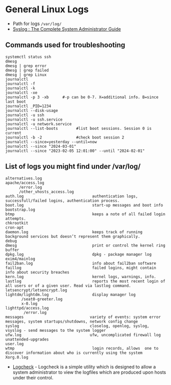 # General Linux Logs

- Path for logs `/var/log/ `
- [Syslog : The Complete System Administrator Guide](https://devconnected.com/syslog-the-complete-system-administrator-guide/)


## Commands used for troubleshooting
````
systemctl status ssh
dmesg
dmesg | grep error
dmesg | grep failed
dmesg | grep Linux
journalctl
journalctl -f
journalctl -k
journalctl -xe
journalctl -p 3 -xb      #-p can be 0-7. X=additional info. B=since last boot
journalctl _PID=1234
journalctl --disk-usage 
journalctl -u ssh
journalctl -u ssh.service
journalctl -u network.service
journalctl --list-boots        #list boot sessions. Session 0 is current
journalctl -b -2               #check boot session 2
journalctl --since=yesterday --until=now
journalctl --since "2024-03-01"
journalctl --since "2023-02-05 12:01:00" --until "2024-02-01"
````

## List of logs you might find under /var/log/
````
alternatives.log
apache/access.log
      /error.log
      /other_vhosts_access.log
auth.log                              authentication logs, successfull/failed logins, authentication process.
boot.log                              start-up messages and boot info
bootstrap.log
btmp                                  keeps a note of all failed login attempts.
chkrootkit
cron-apt
daemon.log                            keeps track of running background services but doesn’t represent them graphically.
debug
dmesg                                 print or control the kernel ring buffer
dpkg.log                              dpkg - package manager log
exim4/mainlog
fail2ban.log                          info about fail2ban software
faillog                               failed logins, might contain info about security breaches
kern.log                              kernel logs, warnings, info.
lastlog                               reports the most recent login of all users or of a given user. Read via lastlog command.
letsencrypt/letsencrypt.log
lightdm/lightdm.log                   display manager log
       /seat0-greeter.log
       x-0.log
lighttpd/access.log
        /error.log
messages                             variety of events: system error messages, system startups/shutdowns, network config change
syslog                               closelog, openlog, syslog, vsyslog - send messages to the system logger
ufw.log                              ufw, uncomplicated firewall log
unattended-upgrades
user.log 
wtmp                                  login records, allows  one to discover information about who is currently using the system
Xorg.0.log
````
- [Logcheck](https://logcheck.org/) - Logcheck is a simple utility which is designed to allow a system administrator to view the logfiles which are produced upon hosts under their control.





